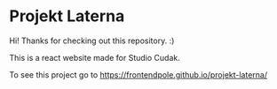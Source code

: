 # Projekt Laterna

Hi! Thanks for checking out this repository. :)

This is a react website made for Studio Cudak.

To see this project go to https://frontendpole.github.io/projekt-laterna/
